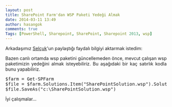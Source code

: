 ```yaml
---
layout: post
title: SharePoint Farm'dan WSP Paketi Yedeği Almak
date: 2014-03-11 13:49
author: hasangok
comments: true
Tags: [PowerShell, Sharepoint, SharePoint, Sharepoint 2013, wsp]
---
```

<p style="text-align: justify;">Arkadaşımız <a href="http://www.sdemir.com" target="_blank">Selçuk</a>'un paylaştığı faydalı bilgiyi aktarmak istedim:</p>
<p style="text-align: justify;">Bazen canlı ortamda wsp paketini güncellemeden önce, mevcut çalışan wsp paketimizin yedeğini almak isteyebiliriz. Bu aşağıdaki bir kaç satırlık kodla bunu yapabiliriz.</p>

<pre class="lang:default decode:true">$farm = Get-SPFarm
$file = $farm.Solutions.Item("SharePointSolution.wsp").SolutionFile
$file.SaveAs("c:\SharePointSolution.wsp")</pre>
<p style="text-align: justify;">İyi çalışmalar...</p>
